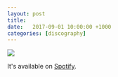 ```yaml
---
layout: post
title:  
date:   2017-09-01 10:00:00 +1000
categories: [discography]
---
```


![](/assets/discography/)



It's available on [Spotify](https://open.spotify.com/album/4Bukc9b6H4FHdbdkuIfpgS?si=gba7tAQxTvmTJIeiUKRLFQ).